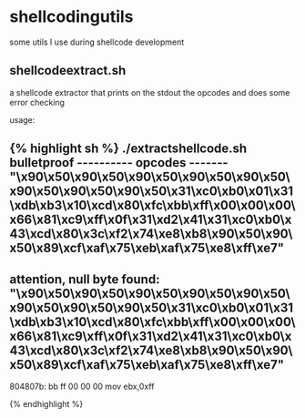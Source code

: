 # shellcodingutils
some utils I use during shellcode development

## shellcodeextract.sh 

a  shellcode extractor that prints on the stdout the opcodes and does some error checking 

usage:

{% highlight sh %}
./extractshellcode.sh bulletproof
---------- opcodes -------
"\x90\x50\x90\x50\x90\x50\x90\x50\x90\x50\x90\x50\x90\x50\x90\x50\x31\xc0\xb0\x01\x31\xdb\xb3\x10\xcd\x80\xfc\xbb\xff\x00\x00\x00\x66\x81\xc9\xff\x0f\x31\xd2\x41\x31\xc0\xb0\x43\xcd\x80\x3c\xf2\x74\xe8\xb8\x90\x50\x90\x50\x89\xcf\xaf\x75\xeb\xaf\x75\xe8\xff\xe7"
--------------------------
attention, null byte found:
"\x90\x50\x90\x50\x90\x50\x90\x50\x90\x50\x90\x50\x90\x50\x90\x50\x31\xc0\xb0\x01\x31\xdb\xb3\x10\xcd\x80\xfc\xbb\xff\x00\x00\x00\x66\x81\xc9\xff\x0f\x31\xd2\x41\x31\xc0\xb0\x43\xcd\x80\x3c\xf2\x74\xe8\xb8\x90\x50\x90\x50\x89\xcf\xaf\x75\xeb\xaf\x75\xe8\xff\xe7"
--------
 804807b:	bb ff 00 00 00       	mov    ebx,0xff

{% endhighlight %}
